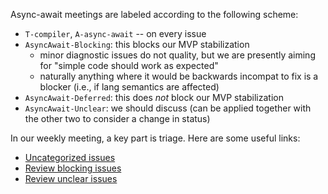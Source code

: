 Async-await meetings are labeled according to the following scheme:

- `T-compiler`, `A-async-await` -- on every issue
- `AsyncAwait-Blocking`: this blocks our MVP stabilization
    - minor diagnostic issues do not quality, but we are presently aiming for "simple code should work as expected"
    - naturally anything where it would be backwards incompat to fix is a blocker (i.e., if lang semantics are affected)
- `AsyncAwait-Deferred`: this does *not* block our MVP stabilization
- `AsyncAwait-Unclear`: we should discuss (can be applied together with the other two to consider a change in status)

In our weekly meeting, a key part is triage. Here are some useful links:

- [Uncategorized issues](https://github.com/rust-lang/rust/issues?utf8=%E2%9C%93&q=is%3Aopen+is%3Aissue+label%3AA-async-await+-label%3AAsyncAwait-Blocking+-label%3AAsyncAwait-Deferred++-label%3AAsyncAwait-Unclear)
- [Review blocking issues](https://github.com/rust-lang/rust/issues?utf8=%E2%9C%93&q=is%3Aopen+is%3Aissue+label%3AA-async-await+label%3AAsyncAwait-Blocking+)
- [Review unclear issues](https://github.com/rust-lang/rust/issues?utf8=%E2%9C%93&q=is%3Aopen+is%3Aissue+label%3AA-async-await+label%3AAsyncAwait-Unclear+)